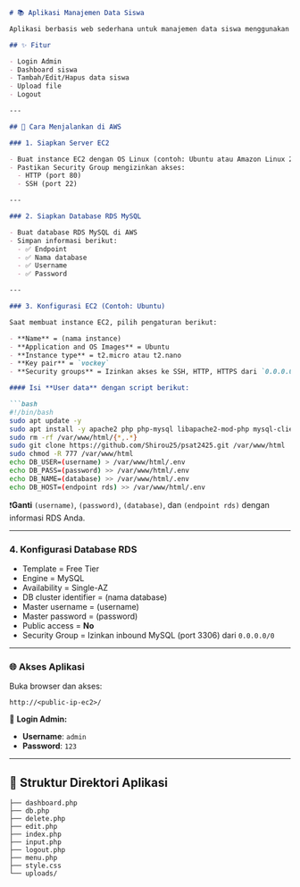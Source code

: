````markdown
# 📚 Aplikasi Manajemen Data Siswa

Aplikasi berbasis web sederhana untuk manajemen data siswa menggunakan PHP dan MySQL.

## ✨ Fitur

- Login Admin  
- Dashboard siswa  
- Tambah/Edit/Hapus data siswa  
- Upload file  
- Logout  

---

## 🚀 Cara Menjalankan di AWS

### 1. Siapkan Server EC2

- Buat instance EC2 dengan OS Linux (contoh: Ubuntu atau Amazon Linux 2)  
- Pastikan Security Group mengizinkan akses:
  - HTTP (port 80)  
  - SSH (port 22)

---

### 2. Siapkan Database RDS MySQL

- Buat database RDS MySQL di AWS  
- Simpan informasi berikut:
  - ✅ Endpoint  
  - ✅ Nama database  
  - ✅ Username  
  - ✅ Password  

---

### 3. Konfigurasi EC2 (Contoh: Ubuntu)

Saat membuat instance EC2, pilih pengaturan berikut:

- **Name** = (nama instance)  
- **Application and OS Images** = Ubuntu  
- **Instance type** = t2.micro atau t2.nano  
- **Key pair** = `vockey`  
- **Security groups** = Izinkan akses ke SSH, HTTP, HTTPS dari `0.0.0.0/0`

#### Isi **User data** dengan script berikut:

```bash
#!/bin/bash
sudo apt update -y
sudo apt install -y apache2 php php-mysql libapache2-mod-php mysql-client
sudo rm -rf /var/www/html/{*,.*}
sudo git clone https://github.com/Shirou25/psat2425.git /var/www/html
sudo chmod -R 777 /var/www/html
echo DB_USER=(username) > /var/www/html/.env
echo DB_PASS=(password) >> /var/www/html/.env
echo DB_NAME=(database) >> /var/www/html/.env
echo DB_HOST=(endpoint rds) >> /var/www/html/.env
````

❗️**Ganti** `(username)`, `(password)`, `(database)`, dan `(endpoint rds)` dengan informasi RDS Anda.

---

### 4. Konfigurasi Database RDS

* Template = Free Tier
* Engine = MySQL
* Availability = Single-AZ
* DB cluster identifier = (nama database)
* Master username = (username)
* Master password = (password)
* Public access = **No**
* Security Group = Izinkan inbound MySQL (port 3306) dari `0.0.0.0/0`

---

### 🌐 Akses Aplikasi

Buka browser dan akses:

```
http://<public-ip-ec2>/
```

🔐 **Login Admin:**

* **Username**: `admin`
* **Password**: `123`

---

## 📁 Struktur Direktori Aplikasi

```
├── dashboard.php
├── db.php
├── delete.php
├── edit.php
├── index.php
├── input.php
├── logout.php
├── menu.php
├── style.css
└── uploads/
```
